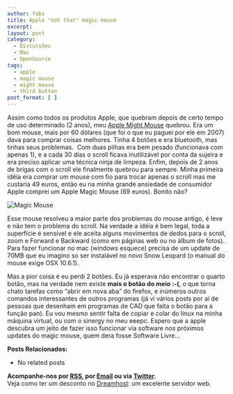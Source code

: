 ```yaml
---
author: fabs
title: Apple "not that" magic mouse
excerpt:
layout: post
category:
  - Discussões
  - Mac
  - OpenSource
tags:
  - apple
  - magic mouse
  - might mouse
  - third button
post_format: [ ]
---
```

Assim como todos os produtos Apple, que quebram depois de certo tempo de uso determinado (2 anos), meu [Apple Might Mouse][1] quebrou. Era um bom mouse, mais por 60 dólares (que foi o que eu paguei por ele em 2007) dava para comprar coisas melhores. Tinha 4 botões e era bluetooth, mas tinhas seus problemas.  Com duas pilhas era bem pesado (funcionava com apenas 1), e a cada 30 dias o scroll ficava inutilizável por conta da sujeira e era preciso aplicar uma técnica ninja de limpeza. Enfim, depois de 2 anos de brigas com o scroll ele finalmente quebrou para sempre. Minha primeira idéia era comprar um mouse com fio para trocar apenas o scroll mas me custaria 49 euros, então eu na minha grande ansiedade de consumidor Apple comprei um Apple Magic Mouse (69 euros). Bonito não?

![][2]

Esse mouse resolveu a maior parte dos problemas do mouse antigo, é leve e não tem o problema do scroll. Na verdade a idéia é bem legal, toda a superfície é sensível e ele aceita alguns movimentos de dedos para o scroll, zoom e Forward e Backward (como em páginas web ou no álbum de fotos).  Para fazer funcionar no mac (windows esquece) precisa de um update de 70MB que eu imagino so ser instalável no novo Snow Leopard (o manual do mouse exige OSX 10.6.1).

Mas a pior coisa é eu perdi 2 botões. Eu já esperava não encontrar o quarto botão, mas na verdade nem existe **mais o botão do meio :-(**, o que torna chato tarefas como “abrir em nova aba” do firefox, e inúmeros outros comandos interessantes de outros programas (já vi vários posts por ai de pessoas que desenham em programas de CAD que falta o botão para a função pan). Eu vou mesmo sentir falta de copiar e colar do linux na minha máquina virtual, ou com o sinergy no meu eeepc. Espero que a apple descubra um jeito de fazer isso funcionar via software nos próximos updates do magic mouse, quem dera fosse Software Livre…

**Posts Relacionados:** 
*   No related posts









**Acompanhe-nos por [ RSS][4], por [Email][5] ou via [Twitter][6].**  
Veja como ter um desconto no [Dreamhost][7]: um excelente servidor web.

 [1]: http://en.wikipedia.org/wiki/Apple_Mighty_Mouse
 [2]: http://images.apple.com/magicmouse/images/hero_1_20091020.jpg "Magic Mouse"
 [3]: https://twitter.com/share
 [4]: http://feeds.feedburner.com/VidaGeek
 [5]: http://feedburner.google.com/fb/a/mailverify?uri=VidaGeek&loc=pt_BR
 [6]: http://twitter.com/blogvidageek
 [7]: http://vidageek.net/dreamhost/
